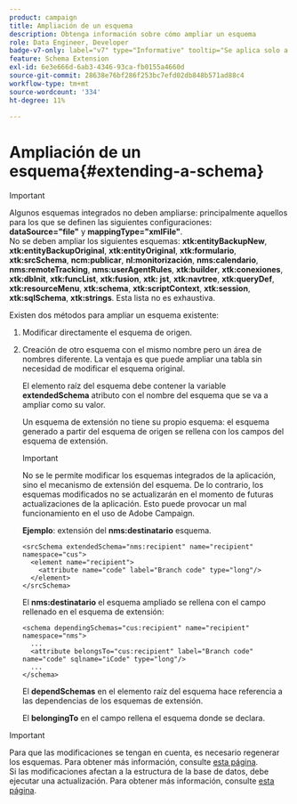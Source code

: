 ```yaml
---
product: campaign
title: Ampliación de un esquema
description: Obtenga información sobre cómo ampliar un esquema
role: Data Engineer, Developer
badge-v7-only: label="v7" type="Informative" tooltip="Se aplica solo a Campaign Classic v7"
feature: Schema Extension
exl-id: 6e3e666d-6ab3-4346-93ca-fb0155a4660d
source-git-commit: 28638e76bf286f253bc7efd02db848b571ad88c4
workflow-type: tm+mt
source-wordcount: '334'
ht-degree: 11%

---
```


# Ampliación de un esquema{#extending-a-schema}

>[!IMPORTANT]
>
>Algunos esquemas integrados no deben ampliarse: principalmente aquellos para los que se definen las siguientes configuraciones:\
>**dataSource=&quot;file&quot;** y **mappingType=&quot;xmlFile&quot;**.\
>No se deben ampliar los siguientes esquemas: **xtk:entityBackupNew**, **xtk:entityBackupOriginal**, **xtk:entityOriginal**, **xtk:formulario**, **xtk:srcSchema**, **ncm:publicar**, **nl:monitorización**, **nms:calendario**, **nms:remoteTracking**, **nms:userAgentRules**, **xtk:builder**, **xtk:conexiones**, **xtk:dbInit**, **xtk:funcList**, **xtk:fusion**, **xtk: jst**, **xtk:navtree**, **xtk:queryDef**, **xtk:resourceMenu**, **xtk:schema**, **xtk:scriptContext**, **xtk:session**, **xtk:sqlSchema**, **xtk:strings**.
>Esta lista no es exhaustiva.

Existen dos métodos para ampliar un esquema existente:

1. Modificar directamente el esquema de origen.
1. Creación de otro esquema con el mismo nombre pero un área de nombres diferente. La ventaja es que puede ampliar una tabla sin necesidad de modificar el esquema original.

   El elemento raíz del esquema debe contener la variable **extendedSchema** atributo con el nombre del esquema que se va a ampliar como su valor.

   Un esquema de extensión no tiene su propio esquema: el esquema generado a partir del esquema de origen se rellena con los campos del esquema de extensión.

   >[!IMPORTANT]
   >
   >No se le permite modificar los esquemas integrados de la aplicación, sino el mecanismo de extensión del esquema. De lo contrario, los esquemas modificados no se actualizarán en el momento de futuras actualizaciones de la aplicación. Esto puede provocar un mal funcionamiento en el uso de Adobe Campaign.

   **Ejemplo**: extensión del **nms:destinatario** esquema.

   ```
   <srcSchema extendedSchema="nms:recipient" name="recipient" namespace="cus">
     <element name="recipient">
       <attribute name="code" label="Branch code" type="long"/>
     </element>
   </srcSchema>
   ```

   El **nms:destinatario** el esquema ampliado se rellena con el campo rellenado en el esquema de extensión:

   ```
   <schema dependingSchemas="cus:recipient" name="recipient" namespace="nms">
     ...
     <attribute belongsTo="cus:recipient" label="Branch code" name="code" sqlname="iCode" type="long"/>
     ...
   </schema>
   ```

   El **dependSchemas** en el elemento raíz del esquema hace referencia a las dependencias de los esquemas de extensión.

   El **belongingTo** en el campo rellena el esquema donde se declara.

>[!IMPORTANT]
>
>Para que las modificaciones se tengan en cuenta, es necesario regenerar los esquemas. Para obtener más información, consulte [esta página](../../configuration/using/regenerating-schemas.md).\
>Si las modificaciones afectan a la estructura de la base de datos, debe ejecutar una actualización. Para obtener más información, consulte [esta página](../../configuration/using/updating-the-database-structure.md).
